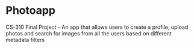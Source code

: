# Photoapp
CS-310 Final Project - An app that allows users to create a profile, upload photos and search for images from all the users based on different metadata filters
